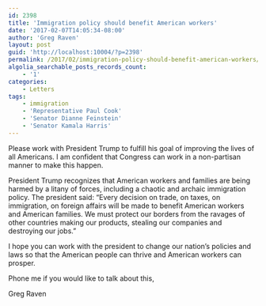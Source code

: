 ```yaml
---
id: 2398
title: 'Immigration policy should benefit American workers'
date: '2017-02-07T14:05:34-08:00'
author: 'Greg Raven'
layout: post
guid: 'http://localhost:10004/?p=2398'
permalink: /2017/02/immigration-policy-should-benefit-american-workers/
algolia_searchable_posts_records_count:
    - '1'
categories:
    - Letters
tags:
    - immigration
    - 'Representative Paul Cook'
    - 'Senator Dianne Feinstein'
    - 'Senator Kamala Harris'
---
```


Please work with President Trump to fulfill his goal of improving the lives of all Americans. I am confident that Congress can work in a non-partisan manner to make this happen.

President Trump recognizes that American workers and families are being harmed by a litany of forces, including a chaotic and archaic immigration policy. The president said: “Every decision on trade, on taxes, on immigration, on foreign affairs will be made to benefit American workers and American families. We must protect our borders from the ravages of other countries making our products, stealing our companies and destroying our jobs.”

I hope you can work with the president to change our nation’s policies and laws so that the American people can thrive and American workers can prosper.

Phone me if you would like to talk about this,

Greg Raven